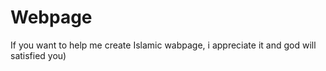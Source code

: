 # Webpage
If you want to help me create Islamic wabpage, i appreciate it and god will satisfied you)
